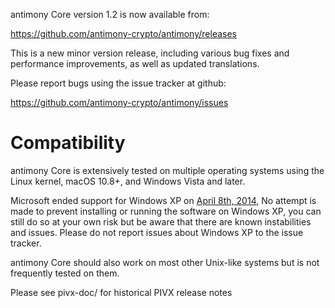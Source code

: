 antimony Core version 1.2 is now available from:

  <https://github.com/antimony-crypto/antimony/releases>

This is a new minor version release, including various bug fixes and
performance improvements, as well as updated translations.

Please report bugs using the issue tracker at github:

  <https://github.com/antimony-crypto/antimony/issues>

Compatibility
==============

antimony Core is extensively tested on multiple operating systems using
the Linux kernel, macOS 10.8+, and Windows Vista and later.

Microsoft ended support for Windows XP on [April 8th, 2014](https://www.microsoft.com/en-us/WindowsForBusiness/end-of-xp-support),
No attempt is made to prevent installing or running the software on Windows XP, you
can still do so at your own risk but be aware that there are known instabilities and issues.
Please do not report issues about Windows XP to the issue tracker.

antimony Core should also work on most other Unix-like systems but is not
frequently tested on them.

Please see pivx-doc/ for historical PIVX release notes
